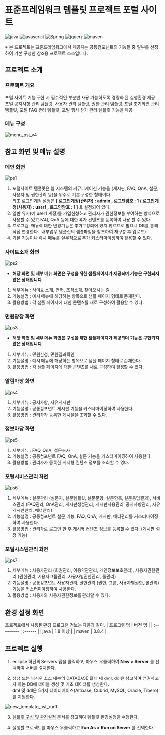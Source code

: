 # 표준프레임워크 템플릿 프로젝트 포털 사이트

![java](https://img.shields.io/badge/java-007396?style=for-the-badge&logo=JAVA&logoColor=white)
![javascript](https://img.shields.io/badge/javascript-F7DF1E?style=for-the-badge&logo=javascript&logoColor=black)
![Spring](https://img.shields.io/badge/Spring-F2F4F9?style=for-the-badge&logo=spring)
![jquery](https://img.shields.io/badge/jquery-0769AD?style=for-the-badge&logo=jquery&logoColor=white)
![maven](https://img.shields.io/badge/Maven-C71A36?style=for-the-badge&logo=apache-maven&logoColor=white)

※ 본 프로젝트는 표준프레임워크에서 제공하는 공통컴포넌트의 기능들 중 일부를 선정하여 기본 구성한 참조용 프로젝트 소스입니다.

## 프로젝트 소개

### 프로젝트 개요

포털 사이트 기능 구현 시 필수적인 부분만 사용 가능하도록 경량화 된 실행환경 제공  
포털 공지사항 관리 템플릿, 사용자 관리 템플릿, 권한 관리 템플릿, 포털 초기화면 관리 템플릿, 포털 FAQ 관리 템플릿, 포털 행사 참가 관리 템플릿 기능을 제공

### 메뉴 구성

![menu_pst_v4](https://user-images.githubusercontent.com/30619379/228755222-20d0781c-4e43-4ebb-83de-47a8b37fa017.jpg)

## 참고 화면 및 메뉴 설명

### 메인 화면

![ps1](https://user-images.githubusercontent.com/30619379/228755649-43ddad3c-e541-4959-bd62-9d6456e35985.jpg)

1. 포털사이트 템플릿은 웹 시스템의 커뮤니케이션 기능을 (게시판, FAQ, QnA, 설문, 사용자 및 권한관리 등)을 위주로 기본 구성한 형태이다.  
   최초 로그인계정 설정은 **[ 로그인계정(관리자) : admin , 로그인암호 : 1 / 로그인계정(사용자) : user1 , 로그인암호 : 1 ]** 로 설정되어 있다.
2. 일반 유저(예:user1 계정)를 가입신청하고 관리자가 권한정보를 부여하는 방식으로 사용할 수 있고 FAQ, QnA 등에 대한 추가 컨텐츠를 등록하여 사용 할 수 있다.
3. 프로그램, 메뉴에 대한 변경기능은 추가구성되어 있지 않으므로 필요시 DB를 통해 직접 변경한다. (내부업무 템플릿의 샘플파일을 참조하여 재구성 후 업로드)
4. 기본 기능이나 예시 메뉴를 실무적으로 추가 커스터마이징하여 활용할 수 있다.

### 사이트소개 화면

![ps2](https://user-images.githubusercontent.com/30619379/228755890-c3f1d81e-adbe-4358-b205-9ed3194d5f4c.jpg)

- **해당 화면 및 세부 메뉴 화면은 구성을 위한 샘플페이지가 제공되며 기능은 구현되지 않은 상태입니다.**

1. 세부메뉴 : 사이트 소개, 연혁, 조직소개, 찾아오시는 길
2. 기능설명 : 예시 메뉴에 해당하는 항목으로 샘플 페이지 형태로 존재한다.
3. 활용방법 : 각 샘플 페이지에 대한 콘텐츠를 새로 구성하여 활용할 수 있다.

### 민원광장 화면

![ps3](https://user-images.githubusercontent.com/30619379/228756019-1550d44a-a197-4288-9cc0-ca0bd91898be.jpg)

- **해당 화면 및 세부 메뉴 화면은 구성을 위한 샘플페이지가 제공되며 기능은 구현되지 않은 상태입니다.**

1. 세부메뉴 : 민원신청, 민원결과확인
2. 기능설명 : 예시 메뉴에 해당하는 항목으로 샘플 페이지 형태로 존재한다.
3. 활용방법 : 각 샘플 페이지에 대한 콘텐츠를 새로 구성하여 활용할 수 있다.

### 알림마당 화면

![ps4](https://user-images.githubusercontent.com/30619379/228756150-a5367164-6fbf-4a9e-9fbe-a45e86a7e73b.jpg)

1. 세부메뉴 : 공지사항, 자유게시판
2. 기능설명 : 공통컴포넌트 게시판 기능을 커스터마이징하여 사용한다.
3. 활용방법 : 관리자가 등록한 게시물을 조회할 수 있다.

### 정보마당 화면

![ps5](https://user-images.githubusercontent.com/30619379/228756264-630e56db-9a0b-43d8-8b5c-7a0f0de03b2b.jpg)

1. 세부메뉴 : FAQ, QnA, 설문조사
2. 기능설명 : 공통컴포넌트 FAQ, QnA, 설문 기능을 커스터마이징하여 사용한다.
3. 활용방법 : 관리자가 등록한 게시형 컨텐츠 정보를 조회할 수 있다.

### 포털서비스관리 화면

![ps6](https://user-images.githubusercontent.com/30619379/228756366-fb429cfc-7dbd-4f08-8854-d1f69e4c13d6.jpg)

1. 세부메뉴 : 설문관리 (설문지, 설문템플릿, 설문문항, 설문항목, 설문응답결과), 서비스관리 (FAQ관리, QnA관리, 게시판생성관리, 게시판사용관리, 공지사항관리, 자유게시판관리, 배너관리)
2. 기능설명 : 공통컴포넌트 설문 기능, FAQ, QnA, 게시판, 배너관리를 커스터마이징하여 사용한다.
3. 활용방법 : 관리자로 로그인 한 후 게시형 컨텐츠 정보를 등록할 수 있다. (게시판 설정 가능)

### 포털시스템관리 화면

![ps7](https://user-images.githubusercontent.com/30619379/228756481-cc9c6464-0abf-4065-bc32-546053433505.jpg)

1. 세부메뉴 : 사용자관리 (회원관리, 이용약관관리, 개인정보보호관리), 사용자권한관리 (권한관리, 사용자그룹관리, 사용자별권한관리, 롤관리)
2. 기능설명 : 공통컴포넌트 사용자관리, 권한관리 (권한, 그룹, 사용자별권한, 롤관리) 기능을 커스터마이징하여 사용한다.
3. 활용방법 : 사용자와 사용자권한정보를 관리할 수 있다.

## 환경 설정 화면

프로젝트에서 사용된 환경 프로그램 정보는 다음과 같다.
| 프로그램 명 | 버전 명 |
| :--------- | :------ |
| java | 1.8 이상 |
| maven | 3.8.4 |

## 프로젝트 실행

1. eclipse 하단의 Servers 탭을 클릭하고, 마우스 우클릭하여 **New > Server** 를 선택하여 서버를 설치한다.

2. 생성 또는 복사된 소스 내부의 DATABASE 폴더 내 dml, ddl을 참고하여 연결하고자 하는 DB에 테이블 생성 및 기초 데이터를 생성한다.  
   dml 및 ddl은 5가지 데이터베이스(Altibase, Cubrid, MySQL, Oracle, Tibero)를 지원한다.

![new_template_pst_run1](https://user-images.githubusercontent.com/30619379/228144812-30066ecd-df72-400b-87de-05472ab6dfa7.jpg)

3. [템플릿 구성 및 환경설정](https://www.egovframe.go.kr/wiki/doku.php?id=egovframework:let4:configration) 문서를 참고하여 템플릿 환경설정을 수행한다.

4. 실행할 프로젝트를 마우스 우클릭하고 **Run As > Run on Server** 를 선택한다.
